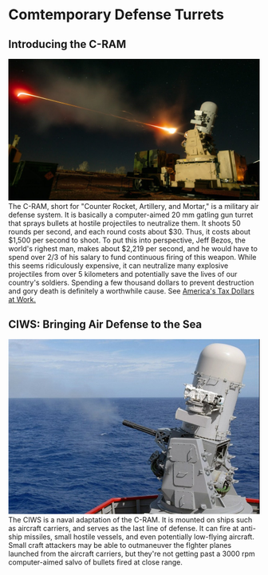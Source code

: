# Comtemporary Defense Turrets
## Introducing the C-RAM
![C-RAM](C-RAM.jpg "Test 1")
The C-RAM, short for "Counter Rocket, Artillery, and Mortar," is a military air defense system. It is basically a computer-aimed 20 mm gatling gun turret that sprays bullets at hostile projectiles to neutralize them. It shoots 50 rounds per second, and each round costs about $30. Thus, it costs about $1,500 per second to shoot. To put this into perspective, Jeff Bezos, the world's righest man, makes about $2,219 per second, and he would have to spend over 2/3 of his salary to fund continuous firing of this weapon. While this seems ridiculously expensive, it can neutralize many explosive projectiles from over 5 kilometers and potentially save the lives of our country's soldiers. Spending a few thousand dollars to prevent destruction and gory death is definitely a worthwhile cause.
See [America's Tax Dollars at Work.](https://en.wikipedia.org/wiki/Counter_rocket,_artillery,_and_mortar)
## CIWS: Bringing Air Defense to the Sea
![CIWSII](CIWSII.jpg "Test 2!")
The CIWS is a naval adaptation of the C-RAM. It is mounted on ships such as aircraft carriers, and serves as the last line of defense. It can fire at anti-ship missiles, small hostile vessels, and even potentially low-flying aircraft. Small craft attackers may be able to outmaneuver the flghter planes launched from the aircraft carriers, but they're not getting past a 3000 rpm computer-aimed salvo of bullets fired at close range.
